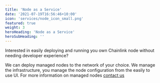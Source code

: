 ```yaml
---
title: 'Node as a Service'
date: '2021-07-19T16:56:46+10:00'
icon: 'services/node_icon_small.png'
featured: true
weight: 3
heroHeading: 'Node as a Service'
heroSubHeading: ''
---
```

Interested in easily deploying and running you own Chainlink node without needing developer experience? 

We can deploy managed nodes to the network of your choice. We manage the infrastructure, you manage the node configuration from the easily to use UI.
For more information on managed nodes [contact us](/contact)
